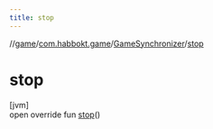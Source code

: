 ```yaml
---
title: stop
---
```

//[game](../../../index.html)/[com.habbokt.game](../index.html)/[GameSynchronizer](index.html)/[stop](stop.html)



# stop



[jvm]\
open override fun [stop](stop.html)()




